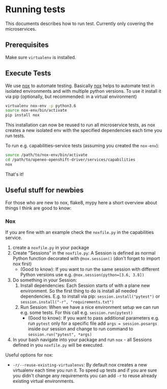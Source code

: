 # Running tests

This documents describes how to run test. Currently only covering the microservices.

## Prerequisites

Make sure `virtualenv` is installed.

## Execute Tests

We use [nox](https://nox.thea.codes/en/stable/) to automate testing. Basically [nox](https://nox.thea.codes/en/stable/)
helps to automate test in isolated environments and with multiple python versions.
To use it install it via pip (optionally, but recommended: in a virtual environment)
``` bash
virtualenv nox-env -p python3.6
source nox-env/bin/activate
pip install nox
```

This installation can now be reused to run all microservice tests, as nox creates a new isolated env with the specified
dependencies each time you run tests.

To run e.g. capabilities-service tests (assuming you created the `nox-env`):
```bash
source /path/to/nox-env/bin/activate
cd /path/to/openeo-openshift-driver/services/capabilities
nox
```
That's it!

## Useful stuff for newbies

For those who are new to nox, flake8, mypy here a short overview about things I think are good to know:

### Nox

If you are fine with an example check the `noxfile.py` in the capabilities service.

1) create a `noxfile.py` in your package
1) Create "Sessions" in the `noxfile.py`: A Session is defined as normal Python function decorated with `@nox.session()`
(don't forget to import nox first)
    * (Good to know): If you want to run the same session with different Python versions use e.g.
    `@nox.session(python=[3.6, 3.8])`
1) Do something in your Session:
    1) Install dependencies: Each Session starts of with a plane new environment. So the first thing to do is install
    all needed dependencies. E.g. to install via pip: `session.install("pytest")` or `session.install("-r",
    "requirements.txt")`
    1) Run Session: When we have a nice environment setup we can run e.g. some tests. For this call e.g.
    `session.run(pytest)`
        * (Good to know): If you want to pass additional parameters e.g. run `pytest` only for a specific file add
        `args = session.posargs` inside our session and change to run command to `session.run("pytest", *args)`
1) In your bash navigate into your package and run `nox` - all Sessions defined in you `noxfile.py` will be executed.

Useful options for nox:
* `-r/--reuse-existing-virtualenvs`: By default nox creates a new virtualenv each time you run it. To speed up tests and
if you are sure you didn't change any requirements you can add `-r` to reuse already existing virtual environments.

